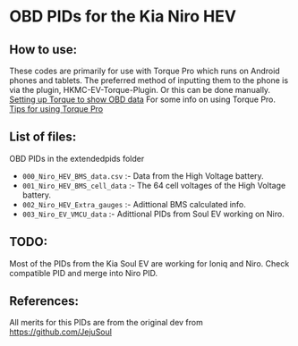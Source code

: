 # OBD PIDs for the Kia Niro HEV

## How to use:

These codes are primarily for use with Torque Pro which runs on Android phones and tablets. The preferred method of inputting them to the phone is via the plugin, HKMC-EV-Torque-Plugin.
Or this can be done manually. [Setting up Torque to show OBD data](https://jejusoul.github.io/OBD-PIDs-for-HKMC-EVs/)
For some info on using Torque Pro. [Tips for using Torque Pro](https://jejusoul.github.io/OBD-PIDs-for-HKMC-EVs/tips.html)

## List of files: 

OBD PIDs in the extendedpids folder 

- `000_Niro_HEV_BMS_data.csv` :- Data from the High Voltage battery.
- `001_Niro_HEV_BMS_cell_data` :- The 64 cell voltages of the High Voltage battery.
- `002_Niro_HEV_Extra_gauges` :- Adittional BMS calculated info.
- `003_Niro_EV_VMCU_data` :- Adittional PIDs from Soul EV working on Niro.


## TODO:
Most of the PIDs from the Kia Soul EV are working for Ioniq and Niro. Check compatible PID and merge into Niro PID.

## References:
All merits for this PIDs are from the original dev from https://github.com/JejuSoul
